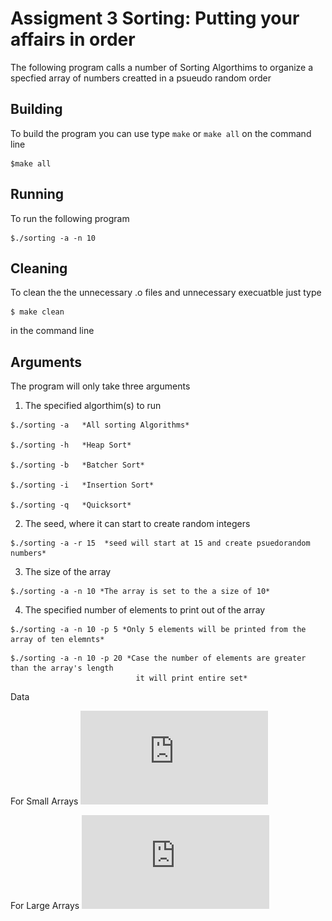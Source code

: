 # Assigment 3 Sorting: Putting your affairs in order
The following program calls a number of Sorting Algorthims to organize a specfied array of numbers creatted in a
psueudo random order
## Building
 To build the program you can use type `make` or `make all` on the command line
```
$make all
```

## Running
To run the following program

```
$./sorting -a -n 10
```

## Cleaning

To clean the the unnecessary .o files and unnecessary execuatble just type

```
$ make clean
```

in the command line

## Arguments

The program will only take three arguments

1. The specified algorthim(s) to run

```
$./sorting -a   *All sorting Algorithms*

$./sorting -h   *Heap Sort*

$./sorting -b   *Batcher Sort*

$./sorting -i   *Insertion Sort*

$./sorting -q   *Quicksort*

```


2. The seed, where it can start to create random integers

```
$./sorting -a -r 15  *seed will start at 15 and create psuedorandom numbers*
```

3. The size of the array

```
$./sorting -a -n 10 *The array is set to the a size of 10*
```

4. The specified number of elements to print out of the array

```
$./sorting -a -n 10 -p 5 *Only 5 elements will be printed from the array of ten elemnts*
```

```
$./sorting -a -n 10 -p 20 *Case the number of elements are greater than the array's length
                            it will print entire set*
```
Data

For Small Arrays
![](https://github.com/timpt0261/Coding-Practice/blob/master/rtchavez/asgn3/small.pdf)

For Large Arrays
![](https://github.com/timpt0261/Coding-Practice/blob/master/rtchavez/asgn3/large.pdf)

